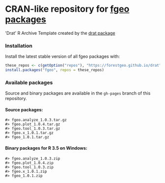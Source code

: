 
# CRAN-like repository for [fgeo packages](https://forestgeo.github.io/fgeo/)

'Drat' R Archive Template created by the [drat package](https://CRAN.R-project.org/package=drat)

### Installation

Install the latest stable version of all fgeo packages with:

``` r
these_repos <- c(getOption("repos"), "https://forestgeo.github.io/drat")
install.packages("fgeo", repos = these_repos)
```

### Available packages

Source and binary packages are available in the `gh-pages` branch of
this repository.

#### Source packages:

    #> fgeo.analyze_1.0.3.tar.gz
    #> fgeo.plot_1.0.4.tar.gz
    #> fgeo.tool_1.0.3.tar.gz
    #> fgeo.x_1.0.1.tar.gz
    #> fgeo_1.0.1.tar.gz

#### Binary packages for R 3.5 on Windows:

    #> fgeo.analyze_1.0.3.zip
    #> fgeo.plot_1.0.4.zip
    #> fgeo.tool_1.0.3.zip
    #> fgeo.x_1.0.1.zip
    #> fgeo_1.0.1.zip
